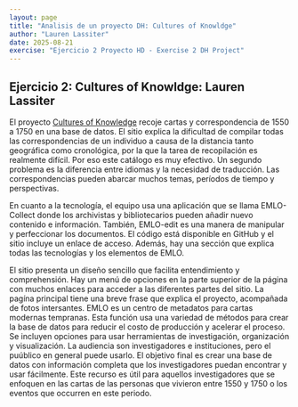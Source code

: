 ```yaml
---
layout: page
title: "Analisis de un proyecto DH: Cultures of Knowldge"
author: "Lauren Lassiter"
date: 2025-08-21
exercise: "Ejercicio 2 Proyecto HD - Exercise 2 DH Project"
---
```

## Ejercicio 2: Cultures of Knowldge: Lauren Lassiter

El proyecto [Cultures of Knowledge](https://www.culturesofknowledge.org/?page_id=28) recoje cartas y correspondencia de 1550 a 1750 en una base de datos. El sitio explica la dificultad de compilar todas las correspondencias de un individuo a causa de la distancia tanto geográfica como cronológica, por la que la tarea de recopilación es realmente difícil. Por eso este catálogo es muy efectivo. Un segundo problema es la diferencia entre idiomas y la necesidad de traducción. Las correspondencias pueden abarcar muchos temas, períodos de tiempo y perspectivas. 

En cuanto a la tecnología, el equipo usa una aplicación que se llama EMLO-Collect donde los archivistas y bibliotecarios pueden añadir nuevo contenido e información. También, EMLO-edit es una manera de manipular y perfeccionar los documentos. El código está disponible en GitHub y el sitio incluye un enlace de acceso. Además, hay una sección que explica todas las tecnologías y los elementos de EMLO. 

El sitio presenta un diseño sencillo que facilita entendimiento y comprehensión. Hay un menú de opciones en la parte superior de la página con muchos enlaces para acceder a las diferentes partes del sitio. La pagína principal tiene una breve frase que explica el proyecto, acompañada de fotos intersantes. EMLO es un centro de metadatos para cartas modernas tempranas. Esta función usa una variedad de métodos para crear la base de datos para reducir el costo de producción y acelerar el proceso. Se incluyen opciones para usar herramientas de investigación, organización y visualización. La audiencia son investigadores e instituciones, pero el puúblico en general puede usarlo. El objetivo final es crear una base de datos con información completa que los investigadores puedan encontrar y usar fácilmente. Este recurso es útil para aquellos investigadores que se enfoquen en las cartas de las personas que vivieron entre 1550 y 1750 o los eventos que occurren en este periodo. 

